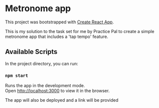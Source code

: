 # Metronome app

This project was bootstrapped with [Create React App](https://github.com/facebook/create-react-app).

This is my solution to the task set for me by Practice Pal to create a simple metronome app that includes a 'tap tempo' feature.

## Available Scripts

In the project directory, you can run:

### `npm start`

Runs the app in the development mode.\
Open [http://localhost:3000](http://localhost:3000) to view it in the browser.

The app will also be deployed and a link will be provided
